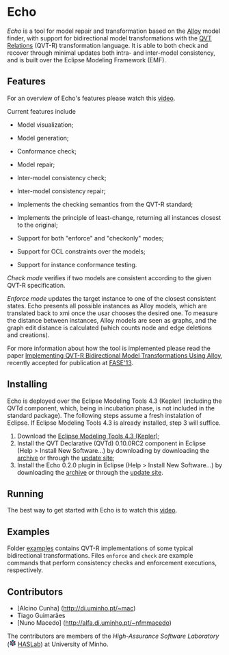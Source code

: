 # Echo

*Echo* is a tool for model repair and transformation based on the [Alloy](http://alloy.mit.edu) model finder, with support for bidirectional model transformations with the [QVT Relations](http://www.omg.org/spec/QVT/1.1/) (QVT-R) transformation language.
It is able to both check and recover through minimal updates both intra- and inter-model consistency, and is built over the Eclipse Modeling Framework (EMF).

## Features

For an overview of Echo's features please watch this [video](https://vimeo.com/67716977).

Current features include

* Model visualization;
* Model generation;
* Conformance check;
* Model repair;
* Inter-model consistency check;
* Inter-model consistency repair;

* Implements the checking semantics from the QVT-R standard;
* Implements the principle of least-change, returning all instances closest to the original;
* Support for both "enforce" and "checkonly" modes;
* Support for OCL constraints over the models;
* Support for instance conformance testing.

*Check mode* verifies if two models are consistent according to the given QVT-R specification.

*Enforce mode* updates the target instance to one of the closest consistent states. Echo presents all possible instances as Alloy models, which are translated back to xmi once the usar chooses the desired one. To measure the distance between instances, Alloy models are seen as graphs, and the graph edit distance is calculated (which counts node and edge deletions and creations).

For more information about how the tool is implemented please read the paper [Implementing QVT-R Bidirectional Model Transformations Using Alloy](http://www3.di.uminho.pt/~mac/Publications/fase13.pdf), recently accepted for publication at [FASE'13](http://www.etaps.org/2013/fase13).

## Installing

Echo is deployed over the Eclipse Modeling Tools 4.3 (Kepler) (including the QVTd component, which, being in incubation phase, is not included in the standard package). The following steps assume a fresh instalation of Eclipse. If Eclipse Modeling Tools 4.3 is already installed, step 3 will suffice.

1. Download the [Eclipse Modeling Tools 4.3 (Kepler)](http://www.eclipse.org/downloads/packages/eclipse-modeling-tools/keplerrc2);
2. Install the  QVT Declarative (QVTd) 0.10.0RC2 component in Eclipse (Help > Install New Software...) by downloading by downloading the [archive](http://www.eclipse.org/mmt/downloads/?showAll=1&hlbuild=S201305311516&project=qvtd#S201305311516) or through the [update site](http://download.eclipse.org/mmt/qvtd/updates/milestones);
3. Install the  Echo 0.2.0 plugin in Eclipse (Help > Install New Software...) by downloading the [archive](http://haslab.github.io/echo/downloads/echo-0.2.0.zip) or through the [update site](http://haslab.github.io/echo/updates/).

<!---
### Command-line

* Checkout the latest stable version (v0.1) from the git repository:

```
git clone https://github.com/haslab/echo.git
cd echo
git checkout v0.1
```
* Compile the java source files into an executable jar by running `make.sh`:

```
./make.sh
```
This will create the `echo.jar` file in the project's root directory.
-->
## Running

The best way to get started with Echo is to watch this [video](https://vimeo.com/67716977).

<!---
### Command-line

At the moment, Echo is available through an executable jar. The basic syntax is
```sh
java -jar echo.jar -check -q <qvtr> -m <models>... -i <instances>...
java -jar echo.jar -enforce <direction> -q <qvtr> -m <models>... -i <instances>...
```
for checkonly and enforce mode respectively. Metamodels should be presented in ECore, while instances should be xmi files conforming to the respective metamodels and presented in the order defined by the QVT-R transformation.

Additional options include:
```
-d, --delta <nat>           maximum delta between the original and the new generated instances
-o, --nooverwrite           do not overwrite the original instance xmi with the newly generated
-t, --conformance           test if instances conform to the models before applying qvt
```

Echo can also simply be run to check if the instances conform to the models as:
```sh
java -jar -t -m <models>... -i <instances>...
```
-->
## Examples

Folder [examples](examples) contains QVT-R implementations of some typical bidirectional transformations. Files `enforce` and `check` are example commands that perform consistency checks and enforcement executions, respectively.

## Contributors
* [Alcino Cunha] (http://di.uminho.pt/~mac)
* Tiago Guimarães 
* [Nuno Macedo] (http://alfa.di.uminho.pt/~nfmmacedo)

The contributors are members of the *High-Assurance Software Laboratory* (![alt text](https://github.com/haslab/echo/blob/master/icons/echo.png "HASLab") [HASLab](haslab.di.uminho.pt)) at University of Minho.
